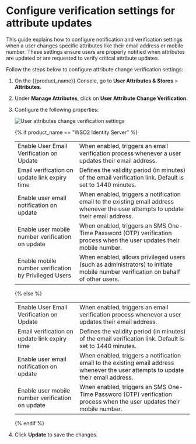 # Configure verification settings for attribute updates

This guide explains how to configure notification and verification settings when a user changes specific attributes like their email address or mobile number. These settings ensure users are properly notified when attributes are updated or are requested to verify critical attribute updates.

Follow the steps below to configure attribute change verification settings:

1. On the {{product_name}} Console, go to **User Attributes & Stores** > **Attributes**.

2. Under **Manage Attributes**, click on **User Attribute Change Verification**.

3. Configure the following properties:

    ![User attributes change verification settings]({{base_path}}/assets/img/guides/users/change-verification-settings.png)

    {% if product_name == "WSO2 Identity Server" %}
    <table>
        <tr>
            <td>Enable User Email Verification on Update</td>
            <td>When enabled, triggers an email verification process whenever a user updates their email address.</td>
        </tr>
        <tr>
            <td>Email verification on update link expiry time</td>
            <td>Defines the validity period (in minutes) of the email verification link. Default is set to 1440 minutes.</td>
        </tr>
        <tr>
            <td>Enable user email notification on update</td>
            <td>When enabled, triggers a notification email to the existing email address whenever the user attempts to update their email address.</td>
        </tr>
        <tr>
            <td>Enable user mobile number verification on update</td>
            <td>When enabled, triggers an SMS One-Time Password (OTP) verification process when the user updates their mobile number.</td>
        </tr>
        <tr>
            <td>Enable mobile number verification by Privileged Users</td>
            <td>When enabled, allows privileged users (such as administrators) to initiate mobile number verification on behalf of other users.</td>
        </tr>
    </table>
    {% else %}
    <table>
        <tr>
            <td>Enable User Email Verification on Update</td>
            <td>When enabled, triggers an email verification process whenever a user updates their email address.</td>
        </tr>
        <tr>
            <td>Email verification on update link expiry time</td>
            <td>Defines the validity period (in minutes) of the email verification link. Default is set to 1440 minutes.</td>
        </tr>
        <tr>
            <td>Enable user email notification on update</td>
            <td>When enabled, triggers a notification email to the existing email address whenever the user attempts to update their email address.</td>
        </tr>
        <tr>
            <td>Enable user mobile number verification on update</td>
            <td>When enabled, triggers an SMS One-Time Password (OTP) verification process when the user updates their mobile number.</td>
        </tr>
    </table>
    {% endif %}

4. Click **Update** to save the changes.

